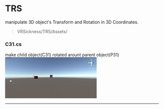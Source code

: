 # TRS
manipulate 3D object's Transform and Rotation in 3D Coordinates.

> VRSickness/TRS/Assets/

### C31.cs  
make child object(C31) rotated arount parent object(P31)  
<img src = "Res/C31.gif" width = "300"/>
    

--- 
